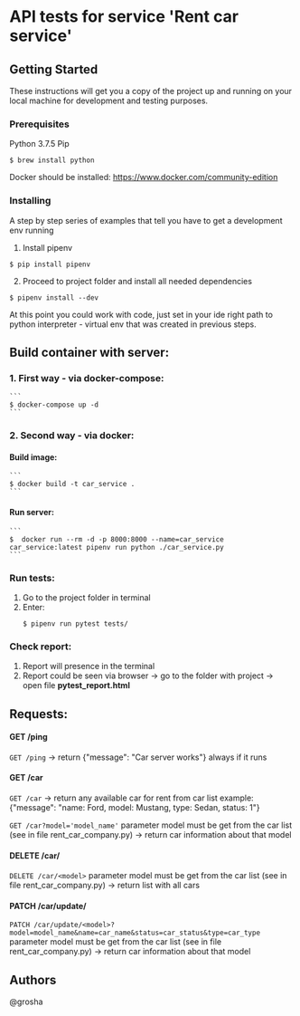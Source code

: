 # API tests for service 'Rent car service'

## Getting Started

These instructions will get you a copy of the project up and running on your local machine for development and testing purposes.

### Prerequisites

Python 3.7.5
Pip

```
$ brew install python
```

Docker should be installed:
https://www.docker.com/community-edition

### Installing

A step by step series of examples that tell you have to get a development env running

1) Install pipenv

```
$ pip install pipenv
```

2) Proceed to project folder and install all needed dependencies

```
$ pipenv install --dev
```

At this point you could work with code, just set in your ide right path to python interpreter - virtual env that was created in previous steps.


## Build container with server:

### 1. First way - via docker-compose:

    ```
    $ docker-compose up -d
    ```

### 2. Second way - via docker:

#### Build image:

    ```
    $ docker build -t car_service .
    ```

#### Run server:

    ```
    $  docker run --rm -d -p 8000:8000 --name=car_service car_service:latest pipenv run python ./car_service.py
    ```

### Run tests:

1. Go to the project folder in terminal
2. Enter:
    ```
    $ pipenv run pytest tests/
    ```

### Check report:

1. Report will presence in the terminal
2. Report could be seen via browser -> go to the folder with project -> open file **pytest_report.html**


## Requests:

#### GET /ping

`GET /ping` -> return {"message": "Car server works"} always if it runs


#### GET /car

`GET /car` -> return any available car for rent from car list
example:
{"message": "name: Ford, model: Mustang, type: Sedan, status: 1"}

`GET /car?model='model_name'` parameter model must be get from the car list (see in file rent_car_company.py) -> return car information about that model


#### DELETE /car/<model>

`DELETE /car/<model>` parameter model must be get from the car list (see in file rent_car_company.py) -> return list with all cars


#### PATCH /car/update/<model>

`PATCH /car/update/<model>?model=model_name&name=car_name&status=car_status&type=car_type` parameter model must be get from the car list (see in file rent_car_company.py) -> return car information about that model




## Authors
@grosha
